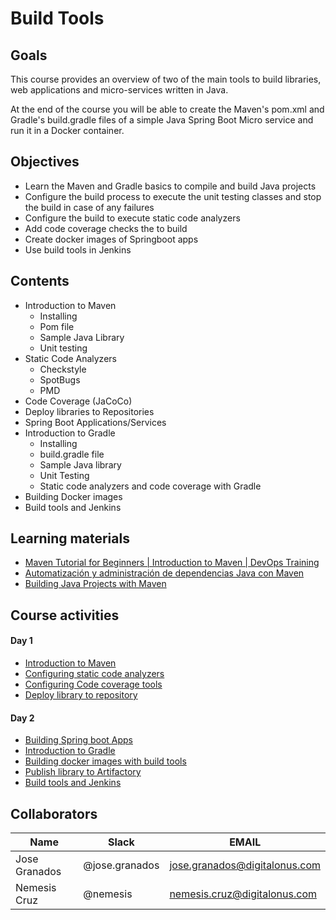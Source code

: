 # Build Tools

## Goals
This course provides an overview of two of the main tools to build  libraries, web applications and micro-services written in Java.

At the end of the course you will be able to create the Maven's pom.xml and Gradle's build.gradle files of a simple Java Spring Boot Micro service and run it in a Docker container.

## Objectives
- Learn the Maven and Gradle basics to compile and build Java projects
- Configure the build process to execute the unit testing classes and stop the build in case of any failures
- Configure the build to execute static code analyzers
- Add code coverage checks the to build
- Create docker images of Springboot apps
- Use build tools in Jenkins

## Contents
- Introduction to Maven
  - Installing
  - Pom file
  - Sample Java Library
  - Unit testing
- Static Code Analyzers
  - Checkstyle
  - SpotBugs
  - PMD
- Code Coverage (JaCoCo)
- Deploy libraries to Repositories
- Spring Boot Applications/Services
- Introduction to Gradle
  - Installing
  - build.gradle file
  - Sample Java library
  - Unit Testing
  - Static code analyzers and code coverage with Gradle
- Building Docker images
- Build tools and Jenkins

## Learning materials
- [Maven Tutorial for Beginners | Introduction to Maven | DevOps Training](https://www.youtube.com/watch?v=x8sMN4tossY)
- [Automatización y administración de dependencias Java con Maven](https://www.oracle.com/technetwork/es/articles/java/java-con-maven-2516405-esa.html)
- [Building Java Projects with Maven](https://spring.io/guides/gs/maven/)


## Course activities
#### Day 1
- [Introduction to Maven](./01-introduction-to-maven.md)
- [Configuring static code analyzers](02-static-code-analyzers.md)
- [Configuring Code coverage tools](03-code-coverage.md)
- [Deploy library to repository](08-deploy-to-repository.md)

#### Day 2
- [Building Spring boot Apps](04-spring-boot-microservices.md)
- [Introduction to Gradle](05-introduction-to-gradle.md)
- [Building docker images with build tools](06-building-docker-images.md)
- [Publish library to Artifactory](09-publish-to-artifactory.md)
- [Build tools and Jenkins](07-jenkins.md)


## Collaborators
Name     |   Slack  | EMAIL |
---------|----------|----------|
 Jose Granados   | @jose.granados | jose.granados@digitalonus.com |
 Nemesis Cruz   | @nemesis | nemesis.cruz@digitalonus.com |
